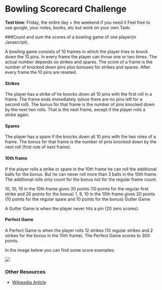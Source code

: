 # Bowling Scorecard Challenge

__Test time__: Friday, the entire day + the weekend if you need it
Feel free to use google, your notes, books, etc but work on your own
Task:

###Count and sum the scores of a bowling game of one player(in Javascript).

A bowling game consists of 10 frames in which the player tries to knock down the 10 pins. In every frame the player can throw one or two times. The actual number depends on strikes and spares. The score of a frame is the number of knocked down pins plus bonuses for strikes and spares. After every frame the 10 pins are reseted.

#### Strikes

The player has a strike of he knocks down all 10 pins with the first roll in a frame. The frame ends immediately (since there are no pins left for a second roll). The bonus for that frame is the number of pins knocked down by the next two rolls. That is the next frame, except if the player rolls a strike again.

#### Spares

The player has a spare if the knocks down all 10 pins with the two roles of a frame. The bonus for that frame is the number of pins knocked down by the next roll (first role of next frame).

#### 10th frame

If the player rolls a strike or spare in the 10th frame he can roll the additional balls for the bonus. But he can never roll more than 3 balls in the 10th frame. The additional rolls only count for the bonus not for the regular frame count.

10, 10, 10 in the 10th frame gives 30 points (10 points for the regular first strike and 20 points for the bonus)
1, 9, 10 in the 10th frame gives 20 points (10 points for the regular spare and 10 points for the bonus)
Gutter Game

A Gutter Game is when the player never hits a pin (20 zero scores).

#### Perfect Game

A Perfect Game is when the player rolls 12 strikes (10 regular strikes and 2 strikes for the bonus in the 10th frame). The Perfect Game scores to 300 points.


In the image below you can find some score examples:

![](https://raw.githubusercontent.com/makersacademy/course/master/challenges/images/BowlingChallenge.png?token=AH9p1ePjBJEeylGVD8DPz4JyHPXETRYIks5Uy1OTwA%3D%3D)

### Other Resources
* [Wikipedia Article](http://en.wikipedia.org/wiki/Ten-pin_bowling)
